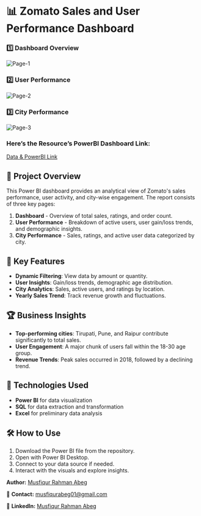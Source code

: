 # 📊 Zomato Sales and User Performance Dashboard

### 1️⃣ Dashboard Overview
![Page-1](https://github.com/user-attachments/assets/1de9b801-1b14-45be-a238-e6383dae7204)

### 2️⃣ User Performance
![Page-2](https://github.com/user-attachments/assets/6bfcc578-772e-426f-92ae-4f01bc44ea19)

### 3️⃣ City Performance
![Page-3](https://github.com/user-attachments/assets/7ab4bc71-3f3a-4f0b-8e2d-822b93045a58)

### Here’s the Resource’s PowerBI Dashboard Link:
[Data & PowerBI Link](https://drive.google.com/drive/folders/1sj-AX5lYDLxcJxFTw9hRmkLtW78Q7OzC?usp=sharing)


## 🚀 Project Overview
This Power BI dashboard provides an analytical view of Zomato's sales performance, user activity, and city-wise engagement. The report consists of three key pages:

1. **Dashboard** - Overview of total sales, ratings, and order count.
2. **User Performance** - Breakdown of active users, user gain/loss trends, and demographic insights.
3. **City Performance** - Sales, ratings, and active user data categorized by city.

## 📌 Key Features
- **Dynamic Filtering**: View data by amount or quantity.
- **User Insights**: Gain/loss trends, demographic age distribution.
- **City Analytics**: Sales, active users, and ratings by location.
- **Yearly Sales Trend**: Track revenue growth and fluctuations.

## 🏆 Business Insights
- **Top-performing cities**: Tirupati, Pune, and Raipur contribute significantly to total sales.
- **User Engagement**: A major chunk of users fall within the 18-30 age group.
- **Revenue Trends**: Peak sales occurred in 2018, followed by a declining trend.


## 🔧 Technologies Used
- **Power BI** for data visualization
- **SQL** for data extraction and transformation
- **Excel** for preliminary data analysis


## 🛠️ How to Use
1. Download the Power BI file from the repository.
2. Open with Power BI Desktop.
3. Connect to your data source if needed.
4. Interact with the visuals and explore insights.

**Author:** [Musfiqur Rahman Abeg](https://github.com/musfiqurrabeg)

📧 **Contact:** musfiqurabeg01@gmail.com

🔗 **LinkedIn:** [Musfiqur Rahman Abeg](https://www.linkedin.com/in/musfiqurrabeg)  
